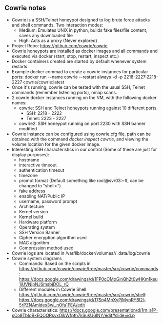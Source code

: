 ## Cowrie notes

* Cowrie is a SSH/Telnet honeypot designed to log brute force attacks and shell commands. Two interaction modes:
	* Medium: Emulates UNIX in python, builds fake files/file content, saves any downloaded file
	* High: Acts as a proxy (Never explored)
* Project Repo: https://github.com/cowrie/cowrie
* Cowrie honeypots are installed as docker images and all commands and executed via docker (start, stop, restart, inspect etc.)
* Docker containers created are started by default whenever system restarts
* Example docker commad to create a cowrie instances for particular ports:
	docker run --name cowrie --restart always -d -p 2218-2227:2218-2227 cowrie/cowrie:latest
* Once it's running, cowrie can be tested with the usual SSH, Telnet commands (remember listening ports), nmap scans.
* 2 cowrie docker instances running on the VM, with the following docker names:
	* cowrie: SSH and Telnet honeypots running against 10 different ports. 
		* SSH: 2218 - 2222
		* Telnet: 2223 - 2227
	* cowrie2: SSH honeypot running on port 2230 with SSH banner modified
* Cowrie instance can be configured using cowrie.cfg file, path can be obtained with the command *docker inspect cowrie*, and viewing the volume location for the given docker image.
* Interesting SSH characteristics in our control (Some of these are just for display purposes):
	* hostname
	* interactive timeout
	* authentication timeout
	* timezone
	* prompt format (Default something like root@svr03:~#, can be changed to "shell>")
	* fake address
	* enabling NAT/Public IP
	* username, password prompt
	* Architecture
	* Kernel version
	* Kernel build
	* Hardware platform
	* Operating system
	* SSH Version Banner
	* Cipher encryption algorithm used
	* MAC algorithm
	* Compression method used
* Cowrie logs are located in /var/lib/docker/volumes/<volume ID>/_data/log/cowrie
* Cowrie system diagrams
	* Commands: Based on the scripts in https://github.com/cowrie/cowrie/tree/master/src/cowrie/commands: https://docs.google.com/drawings/d/1FP0cOMoGinQh2t0wHKm1keu1jUVNipNJSmsbjDOL_rQ
	* Different modules in Cowrie Shell https://github.com/cowrie/cowrie/tree/master/src/cowrie/shell: https://docs.google.com/drawings/d/17Sp4MpXyPjMynRY8l2l-5rPZNAmIdes3wi_nOfa1FEA/edit
* Cowrie characteristics: https://docs.google.com/presentation/d/1rn_a1P-sCo8TbIoBkEQOQRsvxOikWfpth7kSukU6INY/edit#slide=id.p

